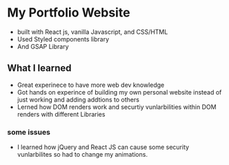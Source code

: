 # My Portfolio Website 
- built with React js, vanilla Javascript, and CSS/HTML
- Used Styled components library 
- And GSAP Library 

## What I learned
- Great experinece to have more web dev knowledge 
- Got hands on experince of building my own personal website instead of just working and adding addtions to others 
- Lerned how DOM renders work and securtiy vunlarbilities within DOM renders with different Libraries 

### some issues
- I learned how jQuery and React JS can cause some security vunlarbilites so had to change my animations.

